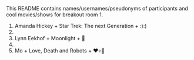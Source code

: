 This README contains names/usernames/pseudonyms of participants and cool movies/shows for breakout room 1.

1. Amanda Hickey + Star Trek: The next Generation + :):)
2.
3. Lynn Eekhof + Moonlight + 🌚
4.
5. Mo + Love, Death and Robots + ❤️💀🤖
